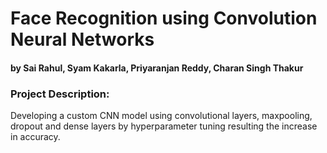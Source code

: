 # Face Recognition using Convolution Neural Networks
####  by Sai Rahul, Syam Kakarla, Priyaranjan Reddy, Charan Singh Thakur

### Project Description:
Developing a custom CNN model using convolutional layers, maxpooling, dropout and dense layers by hyperparameter tuning resulting the increase in accuracy.


